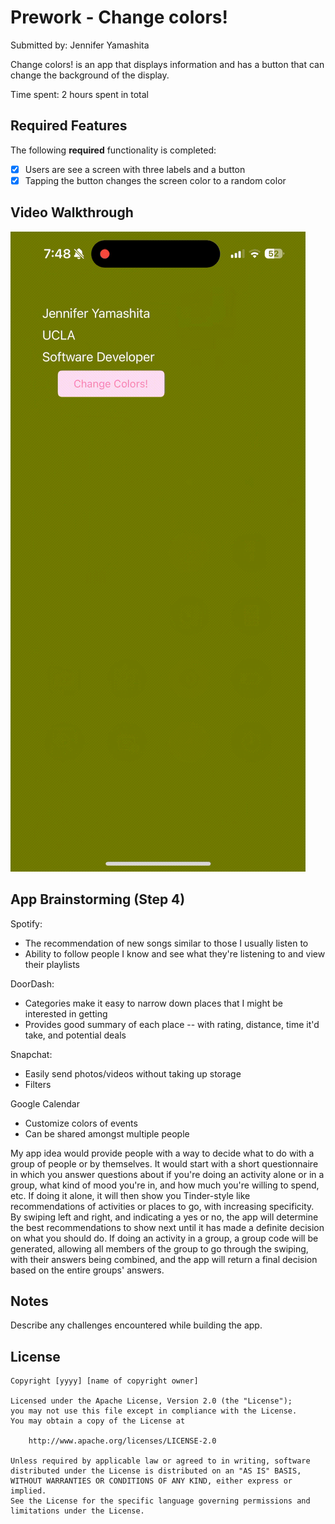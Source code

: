# Prework - Change colors!

Submitted by: Jennifer Yamashita

Change colors! is an app that displays information and has a button that can change the background of the display.  

Time spent: 2 hours spent in total

## Required Features

The following **required** functionality is completed:

- [X] Users are see a screen with three labels and a button
- [X] Tapping the button changes the screen color to a random color
 
## Video Walkthrough

<img src="./ScreenRecording_04-20-2025 19-48-51_1.gif">

## App Brainstorming (Step 4)
Spotify: 
- The recommendation of new songs similar to those I usually listen to
- Ability to follow people I know and see what they're listening to and view their playlists

DoorDash:
- Categories make it easy to narrow down places that I might be interested in getting
- Provides good summary of each place -- with rating, distance, time it'd take, and potential deals

Snapchat:
- Easily send photos/videos without taking up storage
- Filters

Google Calendar
- Customize colors of events
- Can be shared amongst multiple people

My app idea would provide people with a way to decide what to do with a group of people or by themselves. It would start with a short questionnaire in which you answer questions about if you're doing an activity alone or in a group, what kind of mood you're in, and how much you're willing to spend, etc. If doing it alone, it will then show you Tinder-style like recommendations of activities or places to go, with increasing specificity. By swiping left and right, and indicating a yes or no, the app will determine the best recommendations to show next until it has made a definite decision on what you should do. If doing an activity in a group, a group code will be generated, allowing all members of the group to go through the swiping, with their answers being combined, and the app will return a final decision based on the entire groups' answers.  


## Notes

Describe any challenges encountered while building the app.

## License

    Copyright [yyyy] [name of copyright owner]

    Licensed under the Apache License, Version 2.0 (the "License");
    you may not use this file except in compliance with the License.
    You may obtain a copy of the License at

        http://www.apache.org/licenses/LICENSE-2.0

    Unless required by applicable law or agreed to in writing, software
    distributed under the License is distributed on an "AS IS" BASIS,
    WITHOUT WARRANTIES OR CONDITIONS OF ANY KIND, either express or implied.
    See the License for the specific language governing permissions and
    limitations under the License.
